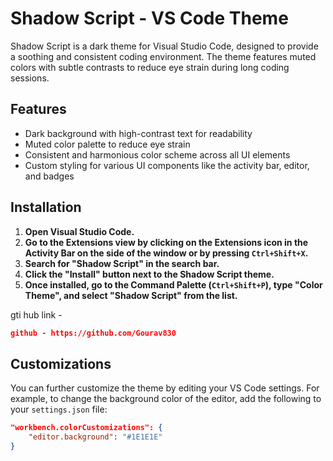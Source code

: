 # Shadow Script - VS Code Theme

Shadow Script is a dark theme for Visual Studio Code, designed to provide a soothing and consistent coding environment. The theme features muted colors with subtle contrasts to reduce eye strain during long coding sessions.

## Features

- Dark background with high-contrast text for readability
- Muted color palette to reduce eye strain
- Consistent and harmonious color scheme across all UI elements
- Custom styling for various UI components like the activity bar, editor, and badges

## Installation

1. **Open Visual Studio Code.**
2. **Go to the Extensions view by clicking on the Extensions icon in the Activity Bar on the side of the window or by pressing `Ctrl+Shift+X`.**
3. **Search for "Shadow Script" in the search bar.**
4. **Click the "Install" button next to the Shadow Script theme.**
5. **Once installed, go to the Command Palette (`Ctrl+Shift+P`), type "Color Theme", and select "Shadow Script" from the list.**


gti hub link -
```json
github - https://github.com/Gourav830
```
## Customizations

You can further customize the theme by editing your VS Code settings. For example, to change the background color of the editor, add the following to your `settings.json` file:

```json
"workbench.colorCustomizations": {
    "editor.background": "#1E1E1E"
}

```
